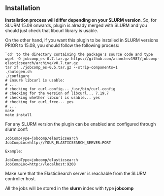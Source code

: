 ## Installation

**Installation process will differ depending on your SLURM version**. So, for SLURM 15.08 onwards, plugin is already merged with SLURM and you should just check that libcurl library is usable.

On the other hand, if you want this plugin to be installed in SLURM versions PRIOR to 15.08, you should follow the following process:

    `cd' to the directory containing the package's source code and type
    wget -O jobcomp_es-0.7.tar.gz https://github.com/asanchez1987/jobcomp-elasticsearch/archive/v0.7.tar.gz
    tar xf ./jobcomp_es-0.5.tar.gz --strip-components=1
    ./autogen.sh
    ./configure
    # Ensure libcurl is usable:
    # ...
    # checking for curl-config... /usr/bin/curl-config
    # checking for the version of libcurl... 7.19.7
    # checking whether libcurl is usable... yes
    # checking for curl_free... yes
    # ...
    make
    make install

For any SLURM version the plugin can be enabled and configured through slurm.conf:

    JobCompType=jobcomp/elasticsearch
    JobCompLoc=http://YOUR_ELASTICSEARCH_SERVER:PORT
    
    Example:
    
    JobCompType=jobcomp/elasticsearch
    JobCompLoc=http://localhost:9200

Make sure that the ElasticSearch server is reachable from the SLURM controller host.

All the jobs will be stored in the **slurm** index with type **jobcomp**
